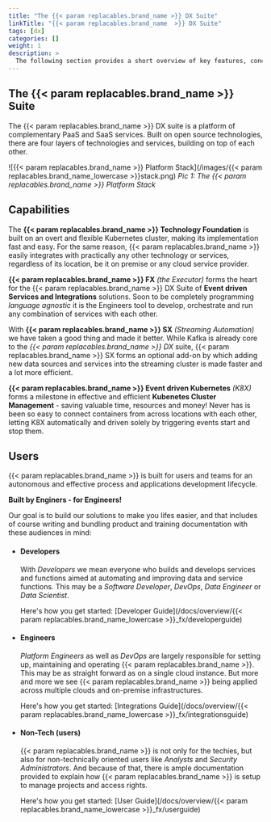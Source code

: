 ```yaml
---
title: "The {{< param replacables.brand_name >}} DX Suite"
linkTitle: "{{< param replacables.brand_name  >}} DX Suite"
tags: [dx]
categories: []
weight: 1
description: >
  The following section provides a short overview of key features, concepts and architecture of {{< param replacables.brand_name  >}} DX.
---
```


## The {{< param replacables.brand_name  >}} Suite
The {{< param replacables.brand_name  >}} DX suite is a platform of complementary PaaS and SaaS services. Built on open source technologies, there are four layers of technologies and services, building on top of each other.

![{{< param replacables.brand_name  >}} Platform Stack](/images/{{< param replacables.brand_name_lowercase  >}}stack.png)
*Pic 1: The {{< param replacables.brand_name  >}} Platform Stack*


## Capabilities

The **{{< param replacables.brand_name  >}} Technology Foundation** is built on an overt and flexible Kubernetes cluster, making its implementation fast and easy. For the same reason, {{< param replacables.brand_name  >}} easily integrates with practically any other technology or services, regardless of its location, be it on premise or any cloud service provider.

**{{< param replacables.brand_name  >}} FX** *(the Executor)* forms the heart for the {{< param replacables.brand_name  >}} DX Suite of **Event driven Services and Integrations** solutions. Soon to be completely programming *language agnostic* it is the Engineers tool to develop, orchestrate and run any combination of services with each other.

With **{{< param replacables.brand_name  >}} SX** *(Streaming Automation)* we have taken a good thing and made it better. While Kafka is already core to the *{{< param replacables.brand_name  >}} DX* suite, {{< param replacables.brand_name  >}} SX forms an optional add-on by which adding new data sources and services into the streaming cluster is made faster and a lot more efficient.

**{{< param replacables.brand_name  >}} Event driven Kubernetes** *(K8X)* forms a milestone in effective and efficient **Kubenetes Cluster Management** - saving valuable time, resources and money! Never has is been so easy to connect containers from across locations with each other, letting K8X automatically and driven solely by triggering events start and stop them.

## Users

{{< param replacables.brand_name  >}} is built for users and teams for an autonomous and effective process and applications development lifecycle.

**Built by Enginers - for Engineers!**

Our goal is to build our solutions to make you lifes easier, and that includes of course writing and bundling product and training documentation with these audiences in mind:

- #### Developers

  With *Developers* we mean everyone who builds and develops services and functions aimed at automating and improving data and service functions. This may be a *Software Developer*, *DevOps*, *Data Engineer* or *Data Scientist*.

  Here's how you get started: [Developer Guide](/docs/overview/{{< param replacables.brand_name_lowercase  >}}_fx/developerguide)

- #### Engineers

  *Platform Engineers* as well as *DevOps* are largely responsible for setting up, maintaining and operating {{< param replacables.brand_name  >}}. This may be as straight forward as on a single cloud instance. But more and more we see {{< param replacables.brand_name  >}} being applied across multiple clouds and on-premise infrastructures.

  Here's how you get started: [Integrations Guide](/docs/overview/{{< param replacables.brand_name_lowercase  >}}_fx/integrationsguide)

- #### Non-Tech (users)

  {{< param replacables.brand_name  >}} is not only for the techies, but also for non-technically oriented users like *Analysts* and *Security Administrators*. And because of that, there is ample documentation provided to explain how {{< param replacables.brand_name  >}} is setup to manage projects and access rights.

  Here's how you get started: [User Guide](/docs/overview/{{< param replacables.brand_name_lowercase  >}}_fx/userguide)
